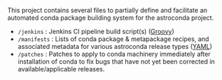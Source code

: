 This project contains several files to partially define and facilitate an
automated conda package building system for the astroconda project.

- `/jenkins` : Jenkins CI pipeline build script(s) ([Groovy](http://www.groovy-lang.org/))
- `/manifests` : Lists of conda package & metapackage recipes, and associated metadata for various astroconda release types ([YAML](http://yaml.org/))
- `/patches` : Patches to apply to conda machinery immediately after installation of conda to fix bugs that have not yet been corrected in available/applicable releases.
